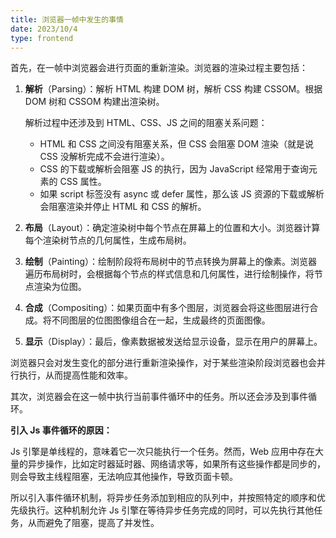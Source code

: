 ```yaml
---
title: 浏览器一帧中发生的事情
date: 2023/10/4
type: frontend
---
```


首先，在一帧中浏览器会进行页面的重新渲染。浏览器的渲染过程主要包括：

1. **解析**（Parsing）：解析 HTML 构建 DOM 树，解析 CSS 构建 CSSOM。根据 DOM 树和 CSSOM 构建出渲染树。

   解析过程中还涉及到 HTML、CSS、JS 之间的阻塞关系问题：

   - HTML 和 CSS 之间没有阻塞关系，但 CSS 会阻塞 DOM 渲染（就是说 CSS 没解析完成不会进行渲染）。
   - CSS 的下载或解析会阻塞 JS 的执行，因为 JavaScript 经常用于查询元素的 CSS 属性。
   - 如果 script 标签没有 async 或 defer 属性，那么该 JS 资源的下载或解析会阻塞渲染并停止 HTML 和 CSS 的解析。

2. **布局**（Layout）：确定渲染树中每个节点在屏幕上的位置和大小。浏览器计算每个渲染树节点的几何属性，生成布局树。

3. **绘制**（Painting）：绘制阶段将布局树中的节点转换为屏幕上的像素。浏览器遍历布局树时，会根据每个节点的样式信息和几何属性，进行绘制操作，将节点渲染为位图。

4. **合成**（Compositing）：如果页面中有多个图层，浏览器会将这些图层进行合成。将不同图层的位图图像组合在一起，生成最终的页面图像。

6. **显示**（Display）：最后，像素数据被发送给显示设备，显示在用户的屏幕上。

浏览器只会对发生变化的部分进行重新渲染操作，对于某些渲染阶段浏览器也会并行执行，从而提高性能和效率。

其次，浏览器会在这一帧中执行当前事件循环中的任务。所以还会涉及到事件循环。

**引入 Js 事件循环的原因：**

Js 引擎是单线程的，意味着它一次只能执行一个任务。然而，Web 应用中存在大量的异步操作，比如定时器延时器、网络请求等，如果所有这些操作都是同步的，则会导致主线程阻塞，无法响应其他操作，导致页面卡顿。

所以引入事件循环机制，将异步任务添加到相应的队列中，并按照特定的顺序和优先级执行。这种机制允许 Js 引擎在等待异步任务完成的同时，可以先执行其他任务，从而避免了阻塞，提高了并发性。

